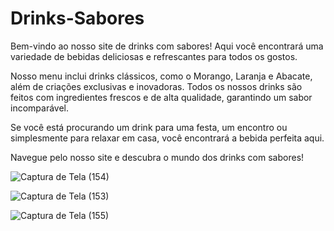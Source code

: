 # Drinks-Sabores

Bem-vindo ao nosso site de drinks com sabores! Aqui você encontrará uma variedade de bebidas deliciosas e refrescantes para todos os gostos.

Nosso menu inclui drinks clássicos, como o Morango, Laranja e Abacate, além de criações exclusivas e inovadoras. Todos os nossos drinks são feitos com ingredientes frescos e de alta qualidade, garantindo um sabor incomparável.

Se você está procurando um drink para uma festa, um encontro ou simplesmente para relaxar em casa, você encontrará a bebida perfeita aqui.


Navegue pelo nosso site e descubra o mundo dos drinks com sabores!


![Captura de Tela (154)](https://github.com/user-attachments/assets/d7e0c96b-4dd0-43c4-8bb4-71c507ce8daf)


![Captura de Tela (153)](https://github.com/user-attachments/assets/72f8e031-3f66-431f-9e91-26d7ca63523f)


![Captura de Tela (155)](https://github.com/user-attachments/assets/38885d9c-d544-4d4c-88e8-0fcfabb9da7b)
